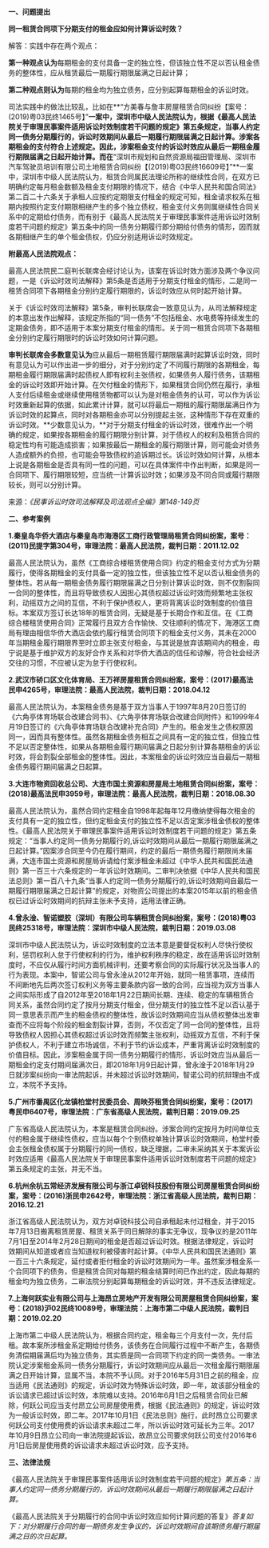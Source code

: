 **一、问题提出**

**同一租赁合同项下分期支付的租金应如何计算诉讼时效？**

解答：实践中存在两个观点：

**第一种观点认为**每期租金的支付具备一定的独立性，但该独立性不足以否认租金债务的整体性，应从租赁最后一期履行期限届满之日起计算；

**第二种观点则认为**每期的租金均为独立债务，应分别起算每期租金的诉讼时效。

司法实践中的做法比较乱，比如在**“方美春与詹丰房屋租赁合同纠纷【案号：(2019)粤03民终1465号】”**一案中，深圳市中级人民法院认为，根据《最高人民法院关于审理民事案件适用诉讼时效制度若干问题的规定》第五条规定，当事人约定同一债务分期履行的，诉讼时效期间从最后一期履行期限届满之日起计算。涉案各期租金的支付符合上述规定。因此，涉案租金支付的诉讼时效应从最后一期租金履行期限届满之日起开始计算。而在**“深圳市规划和自然资源局福田管理局、深圳市汽车驾驶员培训有限公司土地租赁合同纠纷【(2019)粤03民终16609号】”**一案中，深圳市中级人民法院认为，租赁合同属民法理论所称的继续性合同，在双方已明确约定每月租金数额及租金支付期限的情况下，结合《中华人民共和国合同法》第二百二十六条关于承租人应按约定期限支付租金的规定可知，租金请求权系在租期内按照约定支付期限相继产生的多个独立债权，租金支付义务则属继续性合同关系中的定期给付债务，而有别于《最高人民法院关于审理民事案件适用诉讼时效制度若干问题的规定》第五条中的同一债务分期履行即分期给付债务的情形，因而就各期相继产生的单个租金债权，仍应分别适用诉讼时效规定。

**附最高人民法院观点：**

最高人民法院民二庭判长联席会经讨论认为，该案在诉讼时效方面涉及两个争议问题，一是《诉讼时效司法解释》第5条是否适用于分期支付租金的情形，二是同一租赁合同项下各期租金分别约定履行期限的，诉讼时效应从何时起开始计算。

关于《诉讼时效司法解释》第5条，审判长联席会一致意见认为，从司法解释规定的本意出发作出解释，该规定所指的“同一债务”不包括租金、水电费等持续发生的定期金债务，即不适用于本案分期支付租金的情形。关于同一租赁合同项下各期租金分别约定履行期限时的诉讼时效如何计算问题。

**审判长联席会多数意见认为**应从最后一期租赁履行期限届满时起算诉讼时效，同时有意见认为可以作出进一步的细分，对于分别约定了不同履行期限的各期租金，每期租金履行期限届满时起债权人即有权利主张债权，如果债务人履行债务，该期租金的诉讼时效即开始计算。在欠付租金的情形下，如果租赁合同仍然在履行，承租人支付后续租金或继续使用租赁物都可以认为是对租金债务的认可，可以作为诉讼时效重新起算的依据，如此累计计算，就可以将最后一期租的履行期限届满日作为诉讼时效的起算点，同时对各期租金亦可以分别提起主张，这种情形下存在双重的诉讼时效。**少数意见认为，**对于分期支付租金的诉讼时效，很难作出一个明确的规定，如果按各期租金的履行期限分别计算，对于债权人的权利及租赁合同的稳定性均有可能造成损害；如果按最后一期租金的履行期限计算，则可能会对债务人造成额外的负担，也可能会导致债权的追诉期过长。诉讼时效如何计算，从根本上说是各期租金是否具有同一性的问题，可以在具体案件中作出判断，如果是同一合同项下、履行期限较短，应当统一计算诉讼时效；如果涉及不同合同或履行期限较长，则可以分别计算。

来源：_《民事诉讼时效司法解释及司法观点全编》第148-149页_

**二、参考案例**

**1.秦皇岛华侨大酒店与秦皇岛市海港区工商行政管理局租赁合同纠纷案，案号：(2011)民提字第304号，审理法院：最高人民法院，裁判日期：2011.12.02**

最高人民法院认为，虽然《工商综合楼租赁使用合同》约定的租金支付方式为分期履行，使得各期租金的支付具备一定的独立性，但该独立性不足以否认租金债务的整体性。若从每一期租金债务履行期限届满之日分别计算诉讼时效，则不仅割裂同一合同的整体性，而且将导致债权人因担心其债权超过诉讼时效而频繁地主张权利，动摇双方之间的互信，不利于保护债权人，更将背离诉讼时效制度的价值目标。本案双方签订长达18年的租赁合同，无疑是基于长期合作和互信。在《工商综合楼租赁使用合同》正常履行且双方合作愉快、交往顺利的情况下，海港区工商局有理由相信华侨大酒店会依约履行租赁合同项下的租金支付义务，其未在2000年当期租金履行期限界至时立即主张支付租金，与其说是放弃该期间内的租金，毋宁说是基于维护双方的友好合作关系和对华侨大酒店的信任和谅解，符合社会经济交往的习惯，不应被认定为怠于行使权利。

**2.武汉市硚口区文化体育局、王万祥房屋租赁合同纠纷案，案号：(2017)最高法民申4265号，审理法院：最高人民法院，裁判日期：2018.04.12**

最高人民法院认为，本案租金债务是基于双方当事人于1997年8月20日签订的《六角亭体育场联合改建合同书》、《六角亭体育场联合改建合同附件》和1999年4月19日签订的《六角亭体育场联合改建补充合同》产生的。租金发生之债权原因同一，因而具有整体性。虽然各期租金债务相互之间具有一定的独立性，但独立性不足以否定整体性，如果从各期租金履行期间届满之日起分别计算各期租金的诉讼时效，将会割裂全部租金的整体性。因此，本案租金的诉讼时效应当自最后一期租金债务履行期间届满之日起算。

**3.大连市物资回收总公司、大连市国土资源和房屋局土地租赁合同纠纷案，案号：(2018)最高法民申3959号，审理法院：最高人民法院，裁判日期：2018.08.30**

最高人民法院认为，虽然合同约定租金自1998年起每年12月缴纳使得每次租金的支付具有一定的独立性，但约定租金支付的独立性不足以否定案涉租金债权的整体性。《最高人民法院关于审理民事案件适用诉讼时效制度若干问题的规定》第五条规定：“当事人约定同一债务分期履行的,诉讼时效期间从最后一期履行期限届满之日起计算。”因案涉合同至今仍在履行期间，约定的最后一期债务履行期限尚未届满，大连市国土资源和房屋局诉请给付案涉租金未超过《中华人民共和国民法通则》第一百三十六条规定的一年诉讼时效期间。二审判决依据《中华人民共和国民法总则》第一百八十九条“当事人约定同一债务分期履行的,诉讼时效期间自最后一期履行期限届满之日起计算”的规定，对物资公司提出的本案2015年以前的租金债权已过诉讼时效期间的抗辩主张未予支持，适用法律正确。

**4.曾永淦、智诺塑胶（深圳）有限公司车辆租赁合同纠纷案，案号：(2018)粤03民终25318号，审理法院：深圳市中级人民法院，裁判日期：2019.03.08**

深圳市中级人民法院认为，诉讼时效制度的立法本意是要督促权利人尽快行使权利，惩罚权利人怠于行使权利的行为，维护权利秩序的稳定，故在适用诉讼时效制度时，不应仅从履行时间方面机械评判，还要考察合同的实际履行状况及当事人的行为表现。本案中，智诺公司与曾永淦从2012年开始，就同一租赁事项，连续而不间断地先后两次签订权利义务等主要条款内容一致的合同，应当视为双方当事人之间实际形成了自2012年至2018年1月22日期间长期、连续、稳定的车辆租赁合同关系，虽然合同约定了按月分期支付租金，但分期支付的独立性不足以否认基于同一意思表示而产生的租金债权的整体性，故诉讼时效期间应当从债权整体出发审查而不应将每个阶段的租金割裂计算，否则，不仅否定了同一合同的整体性，且将导致债权人因担心其债权超过诉讼时效而频繁主张权利，动摇双方互信，不利于保护债权人，不利于建立市场诚信，不利于节约诉讼成本，严重背离诉讼时效制度的价值目标。因此，涉案租金属于同一债务分期履行的情形，诉讼时效应当从最后一期租金约定支付期间届满次日，即2018年1月9日起计算，曾永淦于2018年1月29日就涉案纠纷向一审法院起诉，并未超过诉讼时效期间，智诺公司的抗辩理由不成立，本院不予支持。

**5.广州市番禺区化龙镇柏堂村民委员会、周映芬租赁合同纠纷案，案号：(2017)粤民申6407号，审理法院：广东省高级人民法院，裁判日期：2019.09.25**

广东省高级人民法院认为，本案是租赁合同纠纷。涉案合同约定按月为时间单位支付的租金属于继续性债权，应当以每个个别债权单独计算诉讼时效期间，柏堂村委会主张租金债权属于分期履行的同一债权，缺乏理据，二审未采纳其关于本案诉讼时效应适用《最高人民法院关于审理民事案件适用诉讼时效制度若干问题的规定》第五条规定的主张，并无不当。

**6.杭州余杭五常经济发展有限公司与浙江卓锐科技股份有限公司房屋租赁合同纠纷案，案号：(2016)浙民申2642号，审理法院：浙江省高级人民法院，裁判日期：2016.12.21**

浙江省高级人民法院认为，双方对卓锐科技公司自承租起未付过租金，并于2015年7月13日搬离租赁房屋、租赁关系于同日解除的事实无争议，现争议的是2011年7月1日至2014年2月28日期间的租金是否超过诉讼时效。根据法律规定，诉讼时效期间从知道或者应当知道权利被侵害时起计算。《中华人民共和国民法通则》第一百三十六条规定，延付或者拒付租金的诉讼时效期间为一年。虽然案涉租金系一个合同项下的债务，但是租赁合同对每期的租金结算时间已作出约定，因此每期的租金均为独立债务，二审法院分别起算每期租金的诉讼时效，并不违反法律规定。

**7.上海何跃实业有限公司与上海昂立房地产开发有限公司房屋租赁合同纠纷案，案号：(2018)沪02民终10089号，审理法院：上海市第二中级人民法院，裁判日期：2019.02.20**

上海市第二中级人民法院认为，根据合同约定，租金每三个月支付一次，先付后租。故本案所涉租金系定期给付债务，该债务在合同履行过程中不断产生，各期债务清偿期届满后均为独立债务，其实质是同一合同项下约定的同一类债务。一审法院认定涉案租金系同一债务分期履行，诉讼时效期间应从最后一次租金履行期限届满之日开始计算，显属不当，本院不予认同。对于2016年5月31日之前的租金，应当适用《民法通则》的规定，诉讼时效为特殊诉讼时效，即一年，故该部分租金的诉讼请求已超过诉讼时效，本院难以支持。2016年6月1日之后租赁合同业已解除，何跃公司应当支付昂立公司房屋使用费，根据《民法通则》的规定，诉讼时效为一般诉讼时效，即二年。2017年10月1日《民法总则》施行，此时昂立公司要求何跃公司支付使用费的诉讼请求未超过二年，所以诉讼时效可延长为三年。2017年10月9日昂立公司向一审法院提起诉讼，故昂立公司要求何跃公司支付2016年6月1日后房屋使用费的诉讼请求未超过诉讼时效，应予支持。

**三、法律法规**

《最高人民法院关于审理民事案件适用诉讼时效制度若干问题的规定》_第五条：当事人约定同一债务分期履行的，诉讼时效期间从最后一期履行期限届满之日起计算。_

《最高人民法院关于分期履行的合同中诉讼时效应如何计算问题的答复》_答复如下：对分期履行合同的每一期债务发生争议的，诉讼时效期间自该期债务履行期届满之日的次日起算。_